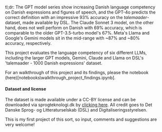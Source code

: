 tl;dr: The GPT model series show increasing Danish language competency on Danish expressions and figures of speech, and the GPT-4o predicts the correct definition with an impressive 93% accuracy on the *talemaader*-dataset, made available by DSL. The Claude Sonnet 3 model, on the other hand, does not well perform on Danish with 69% accuracy, which is comparable to the older GPT-3.5-turbo model's 67%. Meta's Llama and Google's Gemini models sit in the mid-range with ~87% and ~80% accuracy, respectively.

This project evaluates the language competency of six different LLMs, including the larger GPT models, Gemini, Claude and Llama on DSL's 'talemaader - 1000 Danish expressions' dataset.

For an walkthrough of this project and its findings, please the notebook (here)[notebooks\walkthrough_project_findings.ipynb].



#### Dataset and license
The dataset is made available under a CC-BY license and can be downloaded via sprogteknologi.dk by [clicking here](https://sprogteknologi.dk/dataset/1000-talemader-evalueringsdatasaet). All credit goes to Det Danske Sprog- og Litteraturselskab (DSL) and Digitaliseringsstyrelsen.

This is my first project of this sort, so input, comments and suggestions are very welcome! 
